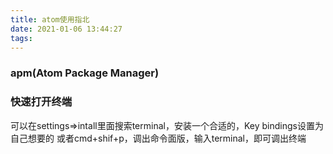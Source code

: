 ```yaml
---
title: atom使用指北
date: 2021-01-06 13:44:27
tags:
---
```


### apm(Atom Package Manager)

### 快速打开终端
可以在settings=>intall里面搜索terminal，安装一个合适的，Key bindings设置为自己想要的
或者cmd+shif+p，调出命令面版，输入terminal，即可调出终端
